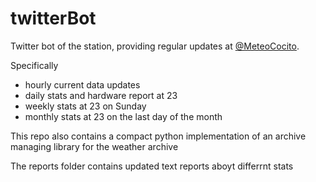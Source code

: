 # twitterBot
Twitter bot of the station, providing regular updates at [@MeteoCocito](https://twitter.com/MeteoCocito).

Specifically
* hourly current data updates
* daily stats and hardware report at 23
* weekly stats at 23 on Sunday
* monthly stats at 23 on the last day of the month

This repo also contains a compact python implementation of an archive managing library for the weather archive

The reports folder contains updated text reports aboyt differrnt stats

